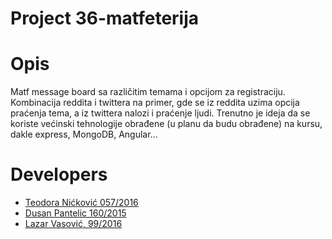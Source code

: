 # Project 36-matfeterija


# Opis
Matf message board sa različitim temama i opcijom za registraciju. Kombinacija reddita i twittera na primer, gde se iz reddita uzima opcija praćenja tema, 
a iz twittera nalozi i praćenje ljudi. Trenutno je ideja da se koriste većinski tehnologije obrađene (u planu da budu obrađene) na kursu, dakle express, MongoDB, Angular...


# Developers
- [Teodora Nićković 057/2016](https://gitlab.com/art3mida)  
- [Dusan Pantelic 160/2015](https://gitlab.com/pantelic-dusan)
- [Lazar Vasović, 99/2016](https://gitlab.com/matfija)